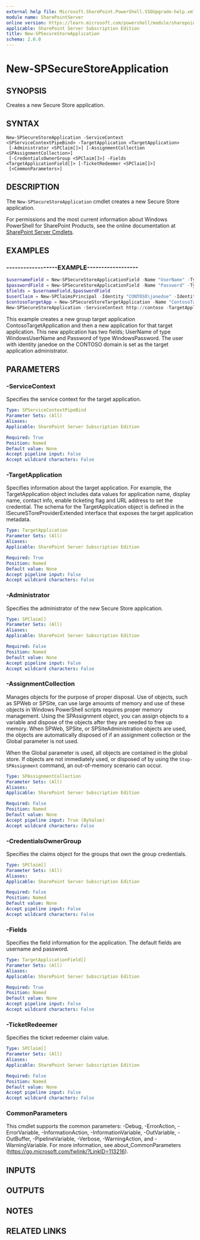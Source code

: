 ```yaml
---
external help file: Microsoft.SharePoint.PowerShell.SSOUpgrade-help.xml
module name: SharePointServer
online version: https://learn.microsoft.com/powershell/module/sharepoint-server/new-spsecurestoreapplication
applicable: SharePoint Server Subscription Edition
title: New-SPSecureStoreApplication
schema: 2.0.0
---
```


# New-SPSecureStoreApplication

## SYNOPSIS
Creates a new Secure Store application.


## SYNTAX

```
New-SPSecureStoreApplication -ServiceContext <SPServiceContextPipeBind> -TargetApplication <TargetApplication>
 [-Administrator <SPClaim[]>] [-AssignmentCollection <SPAssignmentCollection>]
 [-CredentialsOwnerGroup <SPClaim[]>] -Fields <TargetApplicationField[]> [-TicketRedeemer <SPClaim[]>]
 [<CommonParameters>]
```

## DESCRIPTION
The `New-SPSecureStoreApplication` cmdlet creates a new Secure Store application.

For permissions and the most current information about Windows PowerShell for SharePoint Products, see the online documentation at [SharePoint Server Cmdlets](https://learn.microsoft.com/powershell/sharepoint/sharepoint-server/sharepoint-server-cmdlets).


## EXAMPLES

### ------------------EXAMPLE------------------
```powershell
$usernameField = New-SPSecureStoreApplicationField -Name "UserName" -Type WindowsUserName -Masked:$false
$passwordField = New-SPSecureStoreApplicationField -Name "Password" -Type WindowsPassword -Masked:$true
$fields = $usernameField,$passwordField
$userClaim = New-SPClaimsPrincipal -Identity "CONTOSO\janedoe" -IdentityType WindowsSamAccountName
$contosoTargetApp = New-SPSecureStoreTargetApplication -Name "ContosoTargetApplication" -FriendlyName "Contoso Target Application" -ApplicationType Group
New-SPSecureStoreApplication -ServiceContext http://contoso -TargetApplication $contosoTargetApp -Fields $fields -Administrator $userClaim
```

This example creates a new group target application ContosoTargetApplication and then a new application for that target application. This new application has two fields; UserName of type WindowsUserName and Password of type WindowsPassword. The user with identity janedoe on the CONTOSO domain is set as the target application administrator.


## PARAMETERS

### -ServiceContext
Specifies the service context for the target application.

```yaml
Type: SPServiceContextPipeBind
Parameter Sets: (All)
Aliases: 
Applicable: SharePoint Server Subscription Edition

Required: True
Position: Named
Default value: None
Accept pipeline input: False
Accept wildcard characters: False
```

### -TargetApplication
Specifies information about the target application.
For example, the TargetApplication object includes data values for application name, display name, contact info, enable ticketing flag and URL address to set the credential.
The schema for the TargetApplication object is defined in the ISecureSToreProviderExtended interface that exposes the target application metadata.

```yaml
Type: TargetApplication
Parameter Sets: (All)
Aliases: 
Applicable: SharePoint Server Subscription Edition

Required: True
Position: Named
Default value: None
Accept pipeline input: False
Accept wildcard characters: False
```

### -Administrator
Specifies the administrator of the new Secure Store application.

```yaml
Type: SPClaim[]
Parameter Sets: (All)
Aliases: 
Applicable: SharePoint Server Subscription Edition

Required: False
Position: Named
Default value: None
Accept pipeline input: False
Accept wildcard characters: False
```

### -AssignmentCollection
Manages objects for the purpose of proper disposal.
Use of objects, such as SPWeb or SPSite, can use large amounts of memory and use of these objects in Windows PowerShell scripts requires proper memory management.
Using the SPAssignment object, you can assign objects to a variable and dispose of the objects after they are needed to free up memory.
When SPWeb, SPSite, or SPSiteAdministration objects are used, the objects are automatically disposed of if an assignment collection or the Global parameter is not used.

When the Global parameter is used, all objects are contained in the global store.
If objects are not immediately used, or disposed of by using the `Stop-SPAssignment` command, an out-of-memory scenario can occur.

```yaml
Type: SPAssignmentCollection
Parameter Sets: (All)
Aliases: 
Applicable: SharePoint Server Subscription Edition

Required: False
Position: Named
Default value: None
Accept pipeline input: True (ByValue)
Accept wildcard characters: False
```

### -CredentialsOwnerGroup
Specifies the claims object for the groups that own the group credentials.

```yaml
Type: SPClaim[]
Parameter Sets: (All)
Aliases: 
Applicable: SharePoint Server Subscription Edition

Required: False
Position: Named
Default value: None
Accept pipeline input: False
Accept wildcard characters: False
```

### -Fields
Specifies the field information for the application.
The default fields are username and password.

```yaml
Type: TargetApplicationField[]
Parameter Sets: (All)
Aliases: 
Applicable: SharePoint Server Subscription Edition

Required: True
Position: Named
Default value: None
Accept pipeline input: False
Accept wildcard characters: False
```

### -TicketRedeemer
Specifies the ticket redeemer claim value.

```yaml
Type: SPClaim[]
Parameter Sets: (All)
Aliases: 
Applicable: SharePoint Server Subscription Edition

Required: False
Position: Named
Default value: None
Accept pipeline input: False
Accept wildcard characters: False
```

### CommonParameters
This cmdlet supports the common parameters: -Debug, -ErrorAction, -ErrorVariable, -InformationAction, -InformationVariable, -OutVariable, -OutBuffer, -PipelineVariable, -Verbose, -WarningAction, and -WarningVariable. For more information, see about_CommonParameters (https://go.microsoft.com/fwlink/?LinkID=113216).

## INPUTS

## OUTPUTS

## NOTES

## RELATED LINKS
